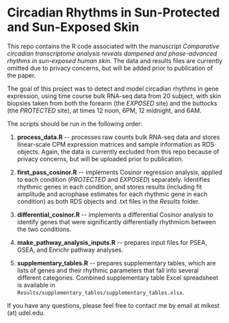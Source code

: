 # Circadian Rhythms in Sun-Protected and Sun-Exposed Skin

This repo contains the R code associated with the manuscript *Comparative circadian transcriptome analysis reveals dampened and phase-advanced rhythms in sun-exposed human skin.* The data and results files are currently omitted due to privacy concerns, but will be added prior to publication of the paper.

The goal of this project was to detect and model circadian rhythms in gene expression, using time course bulk RNA-seq data from 20 subject, with skin biopsies taken from both the forearm (the *EXPOSED* site) and the buttocks (the *PROTECTED* site), at times 12 noon, 6PM, 12 midnight, and 6AM.

The scripts should be run in the following order:

1. **process_data.R** -- processes raw counts bulk RNA-seq data and stores linear-scale CPM expression matrices and sample information as RDS objects. Again, the data is currently excluded from this repo because of privacy concerns, but will be uploaded prior to publication.
2. **first_pass_cosinor.R** -- implements Cosinor regression analysis, applied to each condition (*PROTECTED* and *EXPOSED*) separately. Identifies rhythmic genes in each condition, and stores results (including fit amplitude and acrophase estimates for each rhythmic gene in each condition) as both RDS objects and .txt files in the *Results* folder.
3. **differential_cosinor.R** -- implements a differential Cosinor analysis to identify genes that were significantly differentially rhythmicm between the two conditions.

4. **make_pathway_analysis_inputs.R** -- prepares input files for PSEA, GSEA, and Enrichr pathway analyses.

5. **supplementary_tables.R** -- prepares supplementary tables, which are lists of genes and their rhythmic parameters that fall into several different categories. Combined supplementary table Excel spreadsheet is available in ```Results/supplementary_tables/supplementary_tables.xlsx```.



If you have any questions, please feel free to contact me by email at mikest (at) udel.edu.



